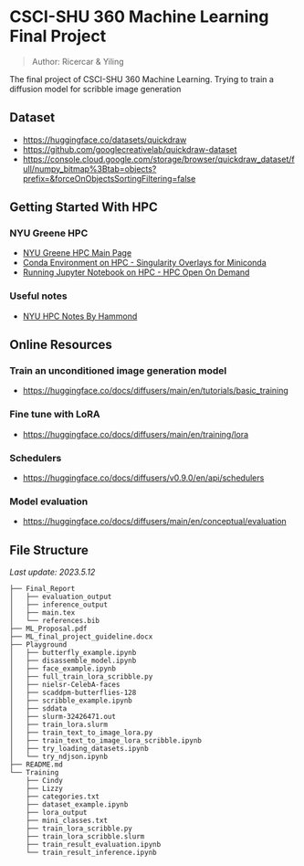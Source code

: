 # CSCI-SHU 360 Machine Learning Final Project
> Author: Ricercar & Yiling 

 The final project of CSCI-SHU 360 Machine Learning. Trying to train a diffusion model for scribble image generation

## Dataset
* https://huggingface.co/datasets/quickdraw
* https://github.com/googlecreativelab/quickdraw-dataset
* https://console.cloud.google.com/storage/browser/quickdraw_dataset/full/numpy_bitmap%3Btab=objects?prefix=&forceOnObjectsSortingFiltering=false

## Getting Started With HPC
### NYU Greene HPC
* [NYU Greene HPC Main Page](https://sites.google.com/nyu.edu/nyu-hpc/accessing-hpc/getting-and-renewing-an-account?authuser=0#h.p_ID_34)
* [Conda Environment on HPC - Singularity Overlays for Miniconda](https://sites.google.com/nyu.edu/nyu-hpc/hpc-systems/greene/software/singularity-with-miniconda?authuser=0#h.u46va8o5agd6)
* [Running Jupyter Notebook on HPC - HPC Open On Demand](https://sites.google.com/nyu.edu/nyu-hpc/hpc-systems/greene/software/open-ondemand-ood-with-condasingularity?authuser=0)
### Useful notes
* [NYU HPC Notes By Hammond](https://abstracted-crime-34a.notion.site/63aae4cc39904d11a5c744f480a42017?v=261a410e1fe24d0294ed744c21a41015)

## Online Resources
### Train an unconditioned image generation model
* https://huggingface.co/docs/diffusers/main/en/tutorials/basic_training

### Fine tune with LoRA
* https://huggingface.co/docs/diffusers/main/en/training/lora

### Schedulers
* https://huggingface.co/docs/diffusers/v0.9.0/en/api/schedulers

### Model evaluation
* https://huggingface.co/docs/diffusers/main/en/conceptual/evaluation

## File Structure
*Last update: 2023.5.12*
```
├── Final_Report
│   ├── evaluation_output
│   ├── inference_output
│   ├── main.tex
│   └── references.bib
├── ML_Proposal.pdf
├── ML_final_project_guideline.docx
├── Playground
│   ├── butterfly_example.ipynb
│   ├── disassemble_model.ipynb
│   ├── face_example.ipynb
│   ├── full_train_lora_scribble.py
│   ├── nielsr-CelebA-faces
│   ├── scaddpm-butterflies-128
│   ├── scribble_example.ipynb
│   ├── sddata
│   ├── slurm-32426471.out
│   ├── train_lora.slurm
│   ├── train_text_to_image_lora.py
│   ├── train_text_to_image_lora_scribble.ipynb
│   ├── try_loading_datasets.ipynb
│   └── try_ndjson.ipynb
├── README.md
└── Training
    ├── Cindy
    ├── Lizzy
    ├── categories.txt
    ├── dataset_example.ipynb
    ├── lora_output
    ├── mini_classes.txt
    ├── train_lora_scribble.py
    ├── train_lora_scribble.slurm
    ├── train_result_evaluation.ipynb
    └── train_result_inference.ipynb
```

